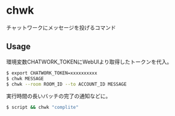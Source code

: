 # chwk
チャットワークにメッセージを投げるコマンド

## Usage

環境変数CHATWORK_TOKENにWebUIより取得したトークンを代入。

```sh
$ export CHATWORK_TOKEN=xxxxxxxxxx
$ chwk MESSAGE
$ chwk --room ROOM_ID --to ACCOUNT_ID MESSAGE
```

実行時間の長いバッチの完了の通知などに。

```sh
$ script && chwk "complite"
```
